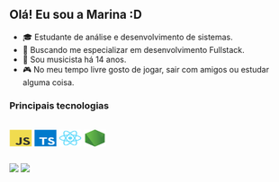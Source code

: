 ## Olá! Eu sou a Marina :D

- 🎓 Estudante de análise e desenvolvimento de sistemas.
- 🎯 Buscando me especializar em desenvolvimento Fullstack.
- 🎸 Sou musicista há 14 anos.
- 🎮 No meu tempo livre gosto de jogar, sair com amigos ou estudar alguma coisa.

### Principais tecnologias
<div style="display: inline_block"><br>
  <img align="center" alt="Ts" height="30" width="40" src="https://github.com/devicons/devicon/blob/master/icons/javascript/javascript-original.svg"/>
  <img align="center" alt="Ts" height="30" width="40" src="https://github.com/devicons/devicon/blob/master/icons/typescript/typescript-original.svg"/>
  <img align="center" alt="React" height="30" width="40" src="https://github.com/devicons/devicon/blob/master/icons/react/react-original.svg"/>
  <img align="center" alt="NodeJS" height="30" width="40" src="https://github.com/devicons/devicon/blob/master/icons/nodejs/nodejs-original.svg"/>
  
</div>

##

<div>
  <a href = "mailto:m.ebbecke@gmail.com"><img src="https://img.shields.io/badge/-Gmail-%23333?style=for-the-badge&logo=gmail&logoColor=white" target="_blank"></a>
  <a href="https://www.linkedin.com/in/marina-ebbecke" target="_blank"><img src="https://img.shields.io/badge/-LinkedIn-%230077B5?style=for-the-badge&logo=linkedin&logoColor=white" target="_blank"></a> 
</div>
